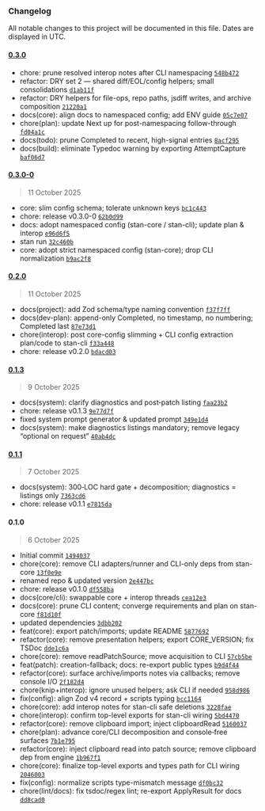 ### Changelog

All notable changes to this project will be documented in this file. Dates are displayed in UTC.

#### [0.3.0](https://github.com/karmaniverous/stan-core/compare/0.3.0-0...0.3.0)

- chore: prune resolved interop notes after CLI namespacing [`548b472`](https://github.com/karmaniverous/stan-core/commit/548b472d09bec72cc6252b6028d7bd6541e75b12)
- refactor: DRY set 2 — shared diff/EOL/config helpers; small consolidations [`d1ab11f`](https://github.com/karmaniverous/stan-core/commit/d1ab11f623d2897ea8fd006ae13e46196ef7a9e9)
- refactor: DRY helpers for file-ops, repo paths, jsdiff writes, and archive composition [`21220a1`](https://github.com/karmaniverous/stan-core/commit/21220a1a77e6c838a66c6fcd2cf6645347b6d95d)
- docs(core): align docs to namespaced config; add ENV guide [`05c7e07`](https://github.com/karmaniverous/stan-core/commit/05c7e0715bfdfc0e13f36f36513eb8d4fc431853)
- chore(plan): update Next up for post-namespacing follow-through [`fd04a1c`](https://github.com/karmaniverous/stan-core/commit/fd04a1c0867d165e62456395b2d44fd59cbee4b2)
- docs(todo): prune Completed to recent, high-signal entries [`8acf295`](https://github.com/karmaniverous/stan-core/commit/8acf2952f40809d885f697fa07dfedb31191f4c8)
- docs(build): eliminate Typedoc warning by exporting AttemptCapture [`baf06d7`](https://github.com/karmaniverous/stan-core/commit/baf06d737f8676c6d3220c2ef4dafd4e41db05a7)

#### [0.3.0-0](https://github.com/karmaniverous/stan-core/compare/0.2.0...0.3.0-0)

> 11 October 2025

- core: slim config schema; tolerate unknown keys [`bc1c443`](https://github.com/karmaniverous/stan-core/commit/bc1c4433b6148c9e4365307ad11d185408f57314)
- chore: release v0.3.0-0 [`62b0d99`](https://github.com/karmaniverous/stan-core/commit/62b0d99db92a875558db718b04abf1c26eacf328)
- docs: adopt namespaced config (stan-core / stan-cli); update plan & interop [`e96d6f5`](https://github.com/karmaniverous/stan-core/commit/e96d6f551e4efd03ddf2e68336ee57dad869cff7)
- stan run [`32c460b`](https://github.com/karmaniverous/stan-core/commit/32c460b06f3faa5a509020a7626b15034149b669)
- core: adopt strict namespaced config (stan-core); drop CLI normalization [`b9ac2f8`](https://github.com/karmaniverous/stan-core/commit/b9ac2f8854dbb6541dbddaed5bbc4f03e15c3207)

#### [0.2.0](https://github.com/karmaniverous/stan-core/compare/0.1.3...0.2.0)

> 11 October 2025

- docs(project): add Zod schema/type naming convention [`f37f7ff`](https://github.com/karmaniverous/stan-core/commit/f37f7ffd9096a5d8dcfa8b13ee14deb361f482e9)
- docs(dev-plan): append-only Completed, no timestamp, no numbering; Completed last [`87e73d1`](https://github.com/karmaniverous/stan-core/commit/87e73d198089573219f56e8342ac49d5608f5b26)
- chore(interop): post core-config slimming + CLI config extraction plan/code to stan-cli [`f33a448`](https://github.com/karmaniverous/stan-core/commit/f33a448ad82e4682a22118b02cfa8e1d79da9f24)
- chore: release v0.2.0 [`bdacd03`](https://github.com/karmaniverous/stan-core/commit/bdacd03af51d97f50931d90fb59e4c494d9fd5e2)

#### [0.1.3](https://github.com/karmaniverous/stan-core/compare/0.1.1...0.1.3)

> 9 October 2025

- docs(system): clarify diagnostics and post‑patch listing [`faa23b2`](https://github.com/karmaniverous/stan-core/commit/faa23b2c7e7b7dc95e78e94bd1a2303af66e1f7c)
- chore: release v0.1.3 [`9e77d7f`](https://github.com/karmaniverous/stan-core/commit/9e77d7f0e01f2ea28575f6f92581f8b1add8a535)
- fixed system prompt generator & updated prompt [`349e1d4`](https://github.com/karmaniverous/stan-core/commit/349e1d4e8d5e9939935cc762cf8d99fa86d3591e)
- docs(system): make diagnostics listings mandatory; remove legacy “optional on request” [`40ab4dc`](https://github.com/karmaniverous/stan-core/commit/40ab4dc50b272c96bf667eefbc978c46b539ce12)

#### [0.1.1](https://github.com/karmaniverous/stan-core/compare/0.1.0...0.1.1)

> 7 October 2025

- docs(system): 300‑LOC hard gate + decomposition; diagnostics = listings only [`7363cd6`](https://github.com/karmaniverous/stan-core/commit/7363cd68b74e0fbb06dad7f0f1907c82d1eb05c3)
- chore: release v0.1.1 [`e7815da`](https://github.com/karmaniverous/stan-core/commit/e7815dac4f3678352791d4829c467cf82cb06525)

#### 0.1.0

> 6 October 2025

- Initial commit [`1494037`](https://github.com/karmaniverous/stan-core/commit/1494037cdc692696f4fd4eecfdecdf0b5d6a5ea1)
- chore(core): remove CLI adapters/runner and CLI-only deps from stan-core [`13f0e9e`](https://github.com/karmaniverous/stan-core/commit/13f0e9eea4a2f000397d8edce500493548d3d5e8)
- renamed repo & updated version [`2e447bc`](https://github.com/karmaniverous/stan-core/commit/2e447bc23bc705c9d6da890706c947cf4160af3e)
- chore: release v0.1.0 [`df558ba`](https://github.com/karmaniverous/stan-core/commit/df558ba5d49dce4afc8fcf6b92dacc9d681694ee)
- docs(core/cli): swappable core + interop threads [`cea12e3`](https://github.com/karmaniverous/stan-core/commit/cea12e3b9eb9e3b9dfc9ea7dbffcd0935d23e68f)
- docs(core): prune CLI content; converge requirements and plan on stan-core [`f81d10f`](https://github.com/karmaniverous/stan-core/commit/f81d10f41e3ceabd6e6e9be157c3295d5ab48899)
- updated dependencies [`3dbb202`](https://github.com/karmaniverous/stan-core/commit/3dbb20200388b65078a10187e41d5f36c1d8bdfd)
- feat(core): export patch/imports; update README [`5877692`](https://github.com/karmaniverous/stan-core/commit/58776928481adc66fb92cb1ce42ae44976957fa9)
- refactor(core): remove presentation helpers; export CORE_VERSION; fix TSDoc [`dde1c6a`](https://github.com/karmaniverous/stan-core/commit/dde1c6a040ff0a0c5aac58de28f29b75311cc719)
- chore(core): remove readPatchSource; move acquisition to CLI [`57cb5be`](https://github.com/karmaniverous/stan-core/commit/57cb5be140b26f1de1daf7f1c310dafb2ad159d7)
- feat(patch): creation-fallback; docs: re-export public types [`b9d4f44`](https://github.com/karmaniverous/stan-core/commit/b9d4f44bdeb859b35609bcaf370be77e6037b729)
- refactor(core): surface archive/imports notes via callbacks; remove console I/O [`2f182d4`](https://github.com/karmaniverous/stan-core/commit/2f182d4626af92823e61800c0c1e34e3ad7fb619)
- chore(knip+interop): ignore unused helpers; ask CLI if needed [`958d986`](https://github.com/karmaniverous/stan-core/commit/958d98664736caae48cff395a7ce6b7a8da4bc50)
- fix(config): align Zod v4 record + scripts typing [`bcc1164`](https://github.com/karmaniverous/stan-core/commit/bcc11642fa8609a574c81672958d54a8f2c1dd00)
- chore(core): add interop notes for stan-cli safe deletions [`3228fae`](https://github.com/karmaniverous/stan-core/commit/3228fae069b32ab292f75d2dc09ccea4510fdb4f)
- chore(interop): confirm top-level exports for stan-cli wiring [`5bd4470`](https://github.com/karmaniverous/stan-core/commit/5bd44709914e9c3591e89e4bd780cfff3938704b)
- refactor(core): remove clipboard import; inject clipboardRead [`5160037`](https://github.com/karmaniverous/stan-core/commit/5160037ca360e581eaef2282ce8978ad6aafc1d5)
- chore(plan): advance core/CLI decomposition and console‑free surfaces [`7b1e795`](https://github.com/karmaniverous/stan-core/commit/7b1e7957911342723aa6a706217e98421c0e3731)
- refactor(core): inject clipboard read into patch source; remove clipboard dep from engine [`1b967f1`](https://github.com/karmaniverous/stan-core/commit/1b967f1bdd1a36c3ab5f544e131d3df85ee121ae)
- chore(core): finalize top-level exports and types path for CLI wiring [`2046003`](https://github.com/karmaniverous/stan-core/commit/2046003b021abea400ebd21a7e409660184362d8)
- fix(config): normalize scripts type-mismatch message [`df0bc32`](https://github.com/karmaniverous/stan-core/commit/df0bc3283f5947176d0446ef65fbb4701f958ea9)
- chore(lint/docs): fix tsdoc/regex lint; re-export ApplyResult for docs [`dd8cad0`](https://github.com/karmaniverous/stan-core/commit/dd8cad035629fd007bf7686848fd933583eec959)

